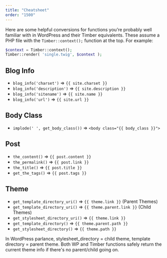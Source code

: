 ```yaml
---
title: "Cheatsheet"
order: "1500"
---
```


Here are some helpful conversions for functions you’re probably well familiar with in WordPress and their Timber equivalents. These assume a PHP file with the `Timber::context();` function at the top. For example:

```php
$context = Timber::context();
Timber::render( 'single.twig', $context );
```

## Blog Info
* `blog_info('charset')` => `{{ site.charset }}`
* `blog_info('description')` => `{{ site.description }}`
* `blog_info('sitename')` => `{{ site.name }}`
* `blog_info('url')` => `{{ site.url }}`


## Body Class
* `implode(' ', get_body_class())` => `<body class="{{ body_class }}">`


## Post
* `the_content()` => `{{ post.content }}`
* `the_permalink()` => `{{ post.link }}`
* `the_title()` => `{{ post.title }}`
* `get_the_tags()` => `{{ post.tags }}`


## Theme
* `get_template_directory_uri()` => `{{ theme.link }}` (Parent Themes)
* `get_template_directory_uri()` => `{{ theme.parent.link }}` (Child Themes)
* `get_stylesheet_directory_uri()` => `{{ theme.link }}`
* `get_template_directory()` => `{{ theme.parent.path }}`
* `get_stylesheet_directory()` => `{{ theme.path }}`

In WordPress parlance, stylesheet_directory = child theme, template directory = parent theme. Both WP and Timber functions safely return the current theme info if there's no parent/child going on.
